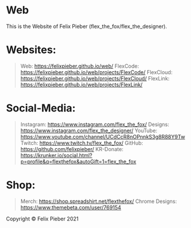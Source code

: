 # Web
This is the Website of Felix Pieber (flex_the_fox/flex_the_designer).


# Websites:
>Web:            https://felixpieber.github.io/web/
>FlexCode:       https://felixpieber.github.io/web/projects/FlexCode/
>FlexCloud:      https://felixpieber.github.io/web/projects/FlexCloud/
>FlexLink:       https://felixpieber.github.io/web/projects/FlexLink/

# Social-Media:
>Instagram:      https://www.instagram.com/flex_the_fox/
>Designs:        https://www.instagram.com/flex_the_designer/
>YouTube:        https://www.youtube.com/channel/UCdCcR8nOPnnkS3g8R88Y9Tw
>Twitch:         https://www.twitch.tv/flex_the_fox/
>GitHub:         https://github.com/felixpieber/
>KR-Donate:      https://krunker.io/social.html?p=profile&q=flexthefox&autoGift=1=flex_the_fox

# Shop:
>Merch:          https://shop.spreadshirt.net/flexthefox/
>Chrome Designs: https://www.themebeta.com/user/769154


Copyright © Felix Pieber 2021